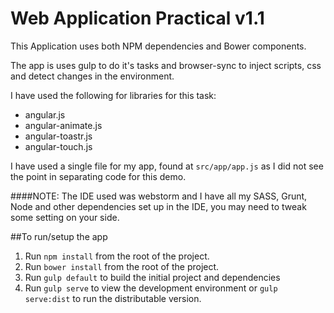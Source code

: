 # Web Application Practical v1.1
This Application uses both NPM dependencies and Bower components.

The app is uses gulp to do it's tasks and browser-sync to inject scripts, css and detect changes in the environment.

 I have used the following for libraries for this task:

* angular.js
* angular-animate.js
* angular-toastr.js
* angular-touch.js
 
I have used a single file for my app, found at ```src/app/app.js``` as I did not see the point in separating code for this demo.

####NOTE: The IDE used was webstorm and I have all my SASS, Grunt, Node and other dependencies set up in the IDE, you may need to tweak some setting on your side.

##To run/setup the app

1.   Run ```npm install``` from the root of the project.
2.   Run ```bower install``` from the root of the project.
3.   Run ```gulp default``` to build the initial project and dependencies
4.   Run ```gulp serve``` to view the development environment or ```gulp  serve:dist``` to run the distributable  version.
